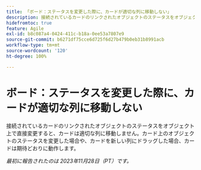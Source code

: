 ```yaml
---
title: 「ボード：ステータスを変更した際に、カードが適切な列に移動しない」
description: 接続されているカードのリンクされたオブジェクトのステータスをオブジェクト上で直接変更すると、カードは適切な列に移動しません。カード上のオブジェクトのステータスを変更した場合や、カードを新しい列にドラッグした場合、カードは期待どおりに動作します。
hidefromtoc: true
feature: Agile
exl-id: b8c087a4-0424-411c-b18a-0ee53a7807e9
source-git-commit: b6271df75cce6d725f6d27b479b0eb31b8991acb
workflow-type: tm+mt
source-wordcount: '120'
ht-degree: 100%

---
```


# ボード：ステータスを変更した際に、カードが適切な列に移動しない

接続されているカードのリンクされたオブジェクトのステータスをオブジェクト上で直接変更すると、カードは適切な列に移動しません。カード上のオブジェクトのステータスを変更した場合や、カードを新しい列にドラッグした場合、カードは期待どおりに動作します。

_最初に報告されたのは 2023年11月28日（PT）です。_
